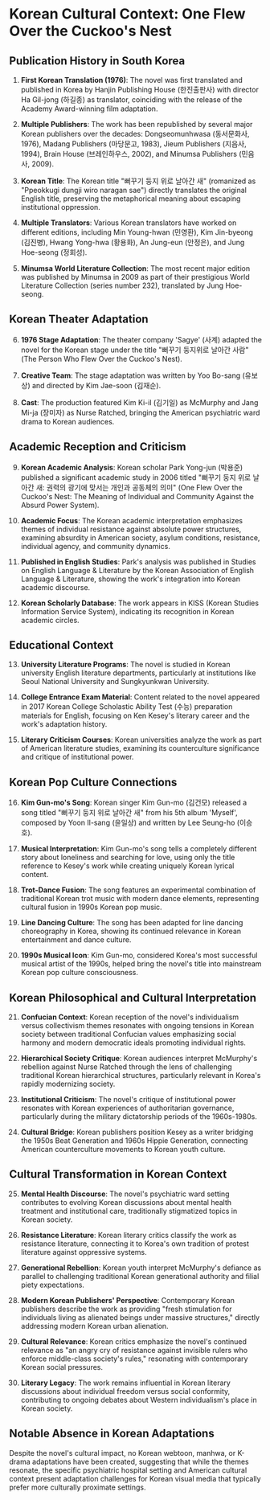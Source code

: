 # Korean Cultural Context: One Flew Over the Cuckoo's Nest

## Publication History in South Korea

1. **First Korean Translation (1976)**: The novel was first translated and published in Korea by Hanjin Publishing House (한진출판사) with director Ha Gil-jong (하길종) as translator, coinciding with the release of the Academy Award-winning film adaptation.

2. **Multiple Publishers**: The work has been republished by several major Korean publishers over the decades: Dongseomunhwasa (동서문화사, 1976), Madang Publishers (마당문고, 1983), Jieum Publishers (지음사, 1994), Brain House (브레인하우스, 2002), and Minumsa Publishers (민음사, 2009).

3. **Korean Title**: The Korean title "뻐꾸기 둥지 위로 날아간 새" (romanized as "Ppeokkugi dungji wiro naragan sae") directly translates the original English title, preserving the metaphorical meaning about escaping institutional oppression.

4. **Multiple Translators**: Various Korean translators have worked on different editions, including Min Young-hwan (민영환), Kim Jin-byeong (김진병), Hwang Yong-hwa (황용화), An Jung-eun (안정은), and Jung Hoe-seong (정회성).

5. **Minumsa World Literature Collection**: The most recent major edition was published by Minumsa in 2009 as part of their prestigious World Literature Collection (series number 232), translated by Jung Hoe-seong.

## Korean Theater Adaptation

6. **1976 Stage Adaptation**: The theater company 'Sagye' (사계) adapted the novel for the Korean stage under the title "뻐꾸기 둥지위로 날아간 사람" (The Person Who Flew Over the Cuckoo's Nest).

7. **Creative Team**: The stage adaptation was written by Yoo Bo-sang (유보상) and directed by Kim Jae-soon (김재순).

8. **Cast**: The production featured Kim Ki-il (김기일) as McMurphy and Jang Mi-ja (장미자) as Nurse Ratched, bringing the American psychiatric ward drama to Korean audiences.

## Academic Reception and Criticism

9. **Korean Academic Analysis**: Korean scholar Park Yong-jun (박용준) published a significant academic study in 2006 titled "뻐꾸기 둥지 위로 날아간 새: 권력의 광기에 맞서는 개인과 공동체의 의미" (One Flew Over the Cuckoo's Nest: The Meaning of Individual and Community Against the Absurd Power System).

10. **Academic Focus**: The Korean academic interpretation emphasizes themes of individual resistance against absolute power structures, examining absurdity in American society, asylum conditions, resistance, individual agency, and community dynamics.

11. **Published in English Studies**: Park's analysis was published in Studies on English Language & Literature by the Korean Association of English Language & Literature, showing the work's integration into Korean academic discourse.

12. **Korean Scholarly Database**: The work appears in KISS (Korean Studies Information Service System), indicating its recognition in Korean academic circles.

## Educational Context

13. **University Literature Programs**: The novel is studied in Korean university English literature departments, particularly at institutions like Seoul National University and Sungkyunkwan University.

14. **College Entrance Exam Material**: Content related to the novel appeared in 2017 Korean College Scholastic Ability Test (수능) preparation materials for English, focusing on Ken Kesey's literary career and the work's adaptation history.

15. **Literary Criticism Courses**: Korean universities analyze the work as part of American literature studies, examining its counterculture significance and critique of institutional power.

## Korean Pop Culture Connections

16. **Kim Gun-mo's Song**: Korean singer Kim Gun-mo (김건모) released a song titled "뻐꾸기 둥지 위로 날아간 새" from his 5th album 'Myself', composed by Yoon Il-sang (윤일상) and written by Lee Seung-ho (이승호).

17. **Musical Interpretation**: Kim Gun-mo's song tells a completely different story about loneliness and searching for love, using only the title reference to Kesey's work while creating uniquely Korean lyrical content.

18. **Trot-Dance Fusion**: The song features an experimental combination of traditional Korean trot music with modern dance elements, representing cultural fusion in 1990s Korean pop music.

19. **Line Dancing Culture**: The song has been adapted for line dancing choreography in Korea, showing its continued relevance in Korean entertainment and dance culture.

20. **1990s Musical Icon**: Kim Gun-mo, considered Korea's most successful musical artist of the 1990s, helped bring the novel's title into mainstream Korean pop culture consciousness.

## Korean Philosophical and Cultural Interpretation

21. **Confucian Context**: Korean reception of the novel's individualism versus collectivism themes resonates with ongoing tensions in Korean society between traditional Confucian values emphasizing social harmony and modern democratic ideals promoting individual rights.

22. **Hierarchical Society Critique**: Korean audiences interpret McMurphy's rebellion against Nurse Ratched through the lens of challenging traditional Korean hierarchical structures, particularly relevant in Korea's rapidly modernizing society.

23. **Institutional Criticism**: The novel's critique of institutional power resonates with Korean experiences of authoritarian governance, particularly during the military dictatorship periods of the 1960s-1980s.

24. **Cultural Bridge**: Korean publishers position Kesey as a writer bridging the 1950s Beat Generation and 1960s Hippie Generation, connecting American counterculture movements to Korean youth culture.

## Cultural Transformation in Korean Context

25. **Mental Health Discourse**: The novel's psychiatric ward setting contributes to evolving Korean discussions about mental health treatment and institutional care, traditionally stigmatized topics in Korean society.

26. **Resistance Literature**: Korean literary critics classify the work as resistance literature, connecting it to Korea's own tradition of protest literature against oppressive systems.

27. **Generational Rebellion**: Korean youth interpret McMurphy's defiance as parallel to challenging traditional Korean generational authority and filial piety expectations.

28. **Modern Korean Publishers' Perspective**: Contemporary Korean publishers describe the work as providing "fresh stimulation for individuals living as alienated beings under massive structures," directly addressing modern Korean urban alienation.

29. **Cultural Relevance**: Korean critics emphasize the novel's continued relevance as "an angry cry of resistance against invisible rulers who enforce middle-class society's rules," resonating with contemporary Korean social pressures.

30. **Literary Legacy**: The work remains influential in Korean literary discussions about individual freedom versus social conformity, contributing to ongoing debates about Western individualism's place in Korean society.

## Notable Absence in Korean Adaptations

Despite the novel's cultural impact, no Korean webtoon, manhwa, or K-drama adaptations have been created, suggesting that while the themes resonate, the specific psychiatric hospital setting and American cultural context present adaptation challenges for Korean visual media that typically prefer more culturally proximate settings.